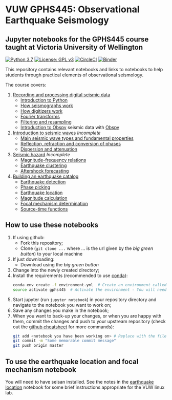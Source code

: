 # VUW GPHS445: Observational Earthquake Seismology
## Jupyter notebooks for the GPHS445 course taught at Victoria University of Wellington

[![Python 3.7](https://img.shields.io/badge/python-3.7-blue.svg)](https://www.python.org/downloads/release/python-370/)
[![License: GPL v3](https://img.shields.io/badge/License-GPLv3-blue.svg)](https://www.gnu.org/licenses/gpl-3.0)
[![CircleCI](https://circleci.com/gh/calum-chamberlain/GPHS445_notebooks.svg?style=svg&circle-token=1a58ff80d0b826d24bf8b733e205775e545d9bee)](https://circleci.com/gh/calum-chamberlain/GPHS445_notebooks)
[![Binder](https://mybinder.org/badge_logo.svg)](https://mybinder.org/v2/gh/calum-chamberlain/GPHS445_notebooks/master)

This repository contains relevant notebooks and links to notebooks to help students
through practical elements of observational seismology.

The course covers:
1. [Recording and processing digital seismic data](1_Processing_and_recording/README.md)
    - [Introduction to Python](1_Processing_and_recording/0_Python.ipynb)
    - [How seismographs work](1_Processing_and_recording/1_Seismographs.ipynb)
    - [How digitizers work](1_Processing_and_recording/2_Digitizers.ipynb)
    - [Fourier transforms](1_Processing_and_recording/3_Fourier_Transforms.ipynb)
    - [Filtering and resampling](1_Processing_and_recording/4_Filtering_Resampling.ipynb)
    - [Introduction to Obspy](1_Processing_and_recording/5_Intro_To_Obspy.ipynb) seismic data with [Obspy](http://docs.obspy.org/)
2. [Introduction to seismic waves](2_Seismic_waves/README.md) *Incomplete*
    - [Main seismic wave types and fundamental properties](2_Seismic_waves/1_Seismic_Waves.ipynb)
    - [Reflection, refraction and conversion of phases](2_Seismic_waves/2_Transmission.ipynb)
    - [Dispersion and attenuation](2_Seismic_waves/3_Dispersion_and_Attenuation.ipynb)
3. [Seismic hazard](3_Hazard/README.md) *Incomplete*
    - [Magnitude-frequency relations](3_Hazard/1_Magnitude_Frequency.ipynb)
    - [Earthquake clustering](3_Hazard/2_Earthquake_Clustering.ipynb)
    - [Aftershock forecasting](3_Hazard/3_Aftershock_Forecasting.ipynb)
4. [Building an earthquake catalog](4_Building_a_catalog/README.md)
    - [Earthquake detection](4_Building_a_catalog/1_Earthquake_Detection.ipynb)
    - [Phase picking](4_Building_a_catalog/2_Phase_Picking.ipynb)
    - [Earthquake location](4_Building_a_catalog/3_Earthquake_Location.ipynb)
    - [Magnitude calculation](4_Building_a_catalog/4_Magnitudes.ipynb)
    - [Focal mechanism determination](4_Building_a_catalog/5_Focal_Mechanisms.ipynb)
    - [Source-time functions](4_Building_a_catalog/6_Source_Time_Functions.ipynb)

    
## How to use these notebooks
1. If using github:
    - Fork this repository;
    - Clone (`git clone ...` where ... is the url given by the *big green button*) to your local machine
1. If just downloading:
    - Download using the *big green button*
2. Change into the newly created directory;
3. Install the requirements (recommended to use [conda](https://conda.io/projects/conda/en/latest/user-guide/install/index.html#id2)):
    ```bash
    conda env create -f environment.yml  # Create an environment called gphs445
    source activate gphs445  # Activate the environment - You will need to do this everytime you use the notebooks
    ```
4. Start jupyter (run `jupyter notebook`) in your repository directory and navigate to the notebook you 
   want to work on;
5. Save any changes you make in the notebook;
6. When you want to back-up your changes, or when you are happy with them, commit the
   changes and push to your upstream repository 
   (check out the [github cheatsheet](https://services.github.com/on-demand/downloads/github-git-cheat-sheet.pdf) for more commands):
   ```bash
   git add <notebook you have been working on> # Replace with the filename you were working on
   git commit -m "Some memorable commit message"
   git push origin master
   ```

## To use the earthquake location and focal mechanism notebook

You will need to have seisan installed.  See the notes in the 
[earthquake location](4_Building_a_catalog/3_Earthquake_Location.ipynb) notebook
for some brief instructions appropriate for the VUW linux lab.
